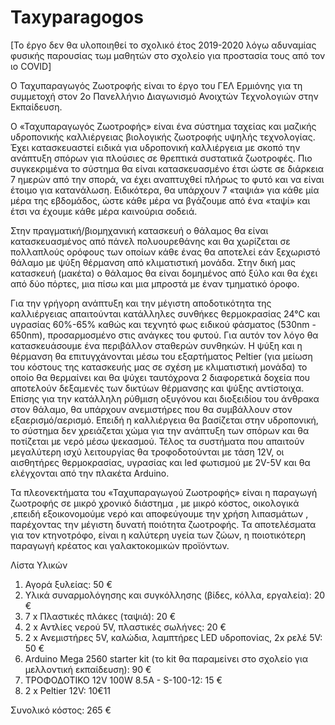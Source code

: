 # Taxyparagogos
[Το έργο δεν θα υλοποιηθεί το σχολικό έτος 2019-2020 λόγω αδυναμίας φυσικής παρουσίας τωμ μαθητών στο σχολείο για προστασία τους από τον ιο COVID]

Ο Ταχυπαραγωγός Ζωοτροφής είναι το έργο του ΓΕΛ Ερμιόνης για τη συμμετοχή στον 2ο Πανελλήνιο Διαγωνισμό Ανοιχτών Τεχνολογιών στην Εκπαίδευση.

Ο «Ταχυπαραγωγός Ζωοτροφής» είναι ένα σύστημα ταχείας και μαζικής υδροπονικής καλλιέργειας βιολογικής ζωοτροφής υψηλής τεχνολογίας. Έχει κατασκευαστεί ειδικά για υδροπονική καλλιέργεια με σκοπό την ανάπτυξη σπόρων για πλούσιες σε θρεπτικά συστατικά ζωοτροφές. Πιο συγκεκριμένα το σύστημα θα είναι κατασκευασμένο έτσι ώστε σε διάρκεια 7 ημερών από την σπορά, να έχει αναπτυχθεί πλήρως το φυτό και να είναι έτοιμο για κατανάλωση. Ειδικότερα, θα υπάρχουν 7 «ταψιά» για κάθε μία μέρα της εβδομάδος, ώστε κάθε μέρα να βγάζουμε από ένα «ταψί» και έτσι να έχουμε κάθε μέρα καινούρια σοδειά.

Στην πραγματική/βιομηχανική κατασκευή ο θάλαμος θα είναι κατασκευασμένος από πάνελ πολυουρεθάνης και θα χωρίζεται σε πολλαπλούς ορόφους των οποίων κάθε ένας θα αποτελεί εάν ξεχωριστό θάλαμο με ψύξη θέρμανση από κλιματιστική μονάδα. Στην δική μας κατασκευή (μακέτα) ο θάλαμος θα είναι δομημένος από ξύλο και θα έχει από δύο πόρτες, μια  πίσω και μια μπροστά με έναν τμηματικό όροφο.

Για την γρήγορη ανάπτυξη και την μέγιστη αποδοτικότητα της καλλιέργειας απαιτούνται κατάλληλες συνθήκες θερμοκρασίας 24°C και υγρασίας 60%-65% καθώς και τεχνητό φως ειδικού φάσματος (530nm - 650nm), προσαρμοσμένο στις ανάγκες του φυτού. Για αυτόν τον λόγο θα κατασκευάσουμε ένα περιβάλλον σταθερών συνθηκών. Η ψύξη και η θέρμανση θα επιτυγχάνονται μέσω του εξαρτήματος Peltier (για μείωση του κόστους της κατασκευής μας σε σχέση με κλιματιστική μονάδα) το οποίο θα θερμαίνει και θα ψύχει ταυτόχρονα 2 διαφορετικά δοχεία που αποτελούν δεξαμενές των δικτύων θέρμανσης και ψύξης αντίστοιχα. Επίσης για την κατάλληλη ρύθμιση οξυγόνου και διοξειδίου του άνθρακα στον θάλαμο, θα υπάρχουν ανεμιστήρες που θα συμβάλλουν στον εξαερισμό/αερισμό. Επειδή η καλλιέργεια θα βασίζεται στην υδροπονική, το σύστημα δεν χρειάζεται χώμα για την ανάπτυξη των σπόρων και θα ποτίζεται με νερό μέσω ψεκασμού. Τέλος τα συστήματα που απαιτούν μεγαλύτερη ισχύ λειτουργίας θα τροφοδοτούνται με τάση 12V, οι αισθητήρες θερμοκρασίας, υγρασίας και led φωτισμού με 2V-5V και θα ελέγχονται από την πλακέτα Arduino.

Τα πλεονεκτήματα του  «Ταχυπαραγωγού Ζωοτροφής» είναι η παραγωγή ζωοτροφής σε μικρό χρονικό διάστημα , με μικρό κόστος, οικολογικά ,επειδή εξοικονομούμε νερό και αποφεύγουμε την χρήση λιπασμάτων , παρέχοντας την μέγιστη δυνατή ποιότητα ζωοτροφής. Τα αποτελέσματα για τον κτηνοτρόφο, είναι η καλύτερη υγεία των ζώων, η ποιοτικότερη παραγωγή κρέατος και γαλακτοκομικών προϊόντων.

Λίστα Υλικών
1) Αγορά ξυλείας: 50 €
2) Υλικά συναρμολόγησης και συγκόλλησης (βίδες, κόλλα, εργαλεία): 20 €
3) 7 x Πλαστικές πλάκες (ταψιά): 20 €
4) 2 x Αντλίες νερού 5V, πλαστικές σωλήνες: 20 €
5) 2 x Ανεμιστήρες 5V, καλώδια, λαμπτήρες LED υδροπονίας, 2x ρελέ 5V: 50 €
6) Arduino Mega 2560 starter kit (το kit θα παραμείνει στο σχολείο για μελλοντική εκπαίδευση): 90 €
7) ΤΡΟΦΟΔΟΤΙΚΟ 12V 100W 8.5A - S-100-12: 15 €
8) 2 x Peltier 12V: 10€11

Συνολικό κόστος: 265 €

